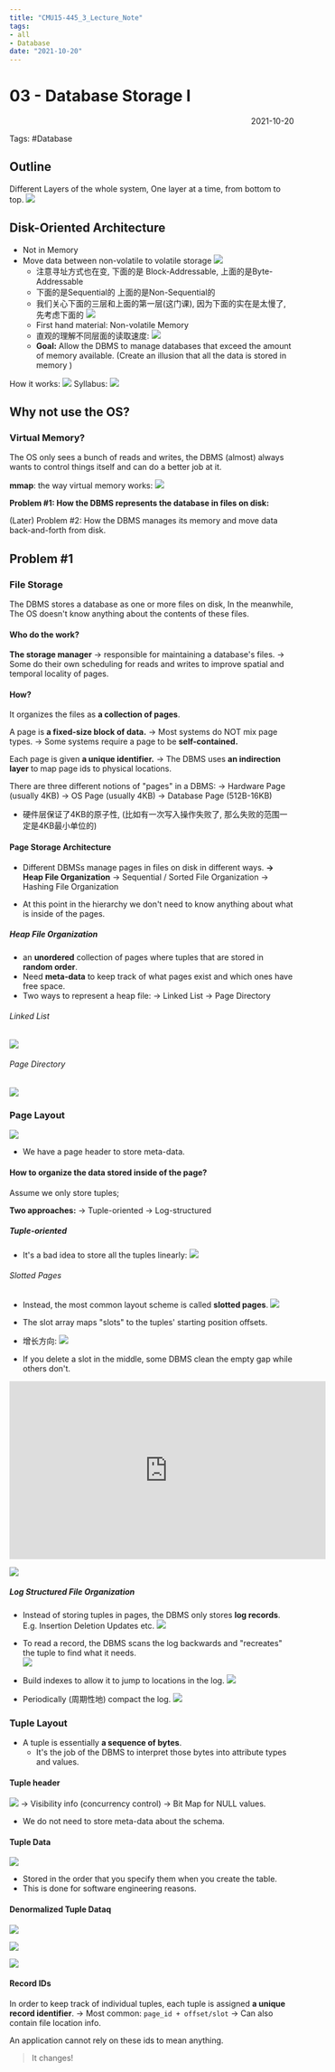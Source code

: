 ```yaml
---
title: "CMU15-445_3_Lecture_Note"
tags:
- all
- Database
date: "2021-10-20"
---
```

# 03 - Database Storage I

<div align="right"> 2021-10-20</div>

Tags: #Database

## Outline
Different Layers of the whole system, One layer at a time, from bottom to top.
![](notes/2021/2021.10/assets/img_2022-10-15-2.png)

## Disk-Oriented Architecture
- Not in Memory
- Move data between non-volatile to volatile storage
	![](notes/2021/2021.10/assets/img_2022-10-15-3.png)
	- 注意寻址方式也在变, 下面的是 Block-Addressable, 上面的是Byte-Addressable
	- 下面的是Sequential的 上面的是Non-Sequential的
	- 我们关心下面的三层和上面的第一层(这门课), 因为下面的实在是太慢了, 先考虑下面的
		![](notes/2021/2021.10/assets/img_2022-10-15-4.png)
	- First hand material: Non-volatile Memory
	- 直观的理解不同层面的读取速度:
		![](notes/2021/2021.10/assets/img_2022-10-15-5.png)
	- **Goal:** Allow the DBMS to manage databases that exceed the amount of memory available. (Create an illusion that all the data is stored in memory )

How it works:
![](notes/2021/2021.10/assets/img_2022-10-15-6.png)
Syllabus: 
![](notes/2021/2021.10/assets/img_2022-10-15-7.png)

## Why not use the OS?
### Virtual Memory?
The OS only sees a bunch of reads and writes, the DBMS (almost) always wants to control things itself and can do a better job at it.

**mmap**: the way virtual memory works:
![](notes/2021/2021.10/assets/img_2022-10-15-8.png)

**Problem #1:  How the DBMS represents the database in files on disk:**

(Later) Problem #2: How the DBMS manages its memory and move data back-and-forth from disk. 

## Problem #1
### File Storage
The DBMS stores a database as one or more files on disk, In the meanwhile,  The OS doesn't know anything about the contents of these files.

#### Who do the work?
**The storage manager**
→ responsible for maintaining a database's files.
→ Some do their own scheduling for reads and writes to improve spatial and temporal locality of pages.

#### How?
It organizes the files as **a collection of pages**.

A page is **a fixed-size block of data.**
→ Most systems do NOT mix page types.
→ Some systems require a page to be **self-contained.**

Each page is given **a unique identifier.**
→ The DBMS uses **an indirection layer** to map page ids to physical locations.

There are three different notions of "pages" in a DBMS:
→ Hardware Page (usually 4KB)
→ OS Page (usually 4KB)
→ Database Page (512B-16KB)

- 硬件层保证了4KB的原子性, (比如有一次写入操作失败了, 那么失败的范围一定是4KB最小单位的)

#### Page Storage Architecture
- Different DBMSs manage pages in files on disk in different ways.
	**→ Heap File Organization** 
	→ Sequential / Sorted File Organization
	→ Hashing File Organization

- At this point in the hierarchy we don't need to know anything about what is inside of the pages.

##### Heap File Organization
- an **unordered** collection of pages where tuples that are stored in **random order**.
- Need **meta-data** to keep track of what pages exist and which ones have free space.
- Two ways to represent a heap file:
	→ Linked List
	→ Page Directory

###### Linked List
![](notes/2021/2021.10/assets/img_2022-10-15-9.png)

###### Page Directory
![](notes/2021/2021.10/assets/img_2022-10-15-10.png) 

### Page Layout
 ![](notes/2021/2021.10/assets/img_2022-10-15-11.png)
- We have a page header to store meta-data.
#### How to organize the data stored inside of the page?
Assume we only store tuples;

**Two approaches:**
	→ Tuple-oriented
	→ Log-structured
	
##### Tuple-oriented
- It's a bad idea to store all the tuples linearly:
![](notes/2021/2021.10/assets/img_2022-10-15-12.png)

###### Slotted Pages
- Instead, the most common layout scheme is called **slotted pages**.
	![](notes/2021/2021.10/assets/img_2022-10-15-13.png)
- The slot array maps "slots" to the tuples' starting position offsets.
- 增长方向:
![](notes/2021/2021.10/assets/img_2022-10-15-14.png)

- If you delete a slot in the middle, some DBMS clean the empty gap while others don't.
<iframe width="560" height="315" src="https://www.youtube.com/embed/1D81vXw2T_w?start=3609" title="YouTube video player" frameborder="0" allow="accelerometer; autoplay; clipboard-write; encrypted-media; gyroscope; picture-in-picture" allowfullscreen></iframe>

![](notes/2021/2021.10/assets/img_2022-10-15-15.png)

##### Log Structured File Organization
- Instead of storing tuples in pages, the DBMS only stores **log records**.
	E.g. Insertion Deletion Updates etc.
	![](notes/2021/2021.10/assets/img_2022-10-15-16.png)

- To read a record, the DBMS scans the log backwards and "recreates" the tuple to find what it needs. 	
	![](notes/2021/2021.10/assets/img_2022-10-15-17.png)

- Build indexes to allow it to jump to locations in the log.
	![](notes/2021/2021.10/assets/img_2022-10-15-18.png)

- Periodically (周期性地) compact the log.
	![](notes/2021/2021.10/assets/img_2022-10-15-19.png)	




### Tuple Layout
- A tuple is essentially **a sequence of bytes**.
	- It's the job of the DBMS to interpret those bytes into attribute types and values.
#### Tuple header
![](notes/2021/2021.10/assets/img_2022-10-15-20.png)
	→ Visibility info (concurrency control)
	→ Bit Map for NULL values.
- We do not need to store meta-data about the schema.

#### Tuple Data
![](notes/2021/2021.10/assets/img_2022-10-15-21.png)
- Stored in the order that you specify them when you create the table.
- This is done for software engineering reasons.

#### Denormalized Tuple Dataq
![](notes/2021/2021.10/assets/img_2022-10-15-22.png)

![](notes/2021/2021.10/assets/img_2022-10-15-23.png)

![](notes/2021/2021.10/assets/img_2022-10-15-24.png)

#### Record IDs
In order to keep track of individual tuples, each tuple is assigned **a unique record identifier**.
	→ Most common: `page_id + offset/slot`
	→ Can also contain file location info.

An application cannot rely on these ids to mean anything.
> It changes!





